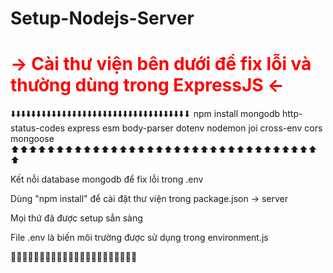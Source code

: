 # Setup-Nodejs-Server

<h1 style="color:red">-> Cài thư viện bên dưới để fix lỗi và thường dùng trong ExpressJS <-</h1>

⬇️⬇️⬇️⬇️⬇️⬇️⬇️⬇️⬇️⬇️⬇️⬇️⬇️⬇️⬇️⬇️⬇️⬇️⬇️⬇️⬇️⬇️⬇️⬇️⬇️⬇️⬇️⬇️⬇️⬇️⬇️⬇️⬇️⬇️⬇
npm install mongodb http-status-codes express esm body-parser dotenv nodemon joi cross-env cors mongoose
⬆️⬆️⬆️⬆️⬆️⬆️⬆️⬆️⬆️⬆️⬆️⬆️⬆️⬆️⬆️⬆️⬆️⬆️⬆️⬆️⬆️⬆️⬆️⬆️⬆️⬆️⬆️⬆️⬆️⬆️⬆️⬆️⬆️⬆️⬆️

Kết nỗi database mongodb để fix lỗi trong .env

Dùng "npm install" để cài đặt thư viện trong package.json -> server

Mọi thứ đã được setup sẳn sàng

File .env là biến môi trường được sử dụng trong environment.js

🔘🔘🔘🔘🔘🔘🔘🔘🔘🔘🔘🔘🔘🔘🔘🔘🔘🔘🔘🔘🔘🔘
